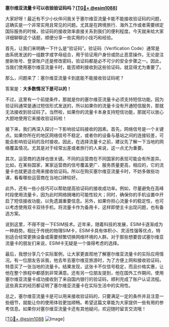 **塞尔维亚流量卡可以收验验证码吗？[[TG💪+ @esim1088](https://t.me/s/esim1088)]**

大家好呀！最近有不少小伙伴问我关于塞尔维亚流量卡能不能接收验证码的问题，这确实是一个非常实用且常见的问题。尤其是在跨境旅行、海外工作或者需要绑定国际服务的时候，验证码的接收效率直接关系到我们的便利程度。今天就来给大家详细聊聊这个话题，顺便分享一些实用的小技巧和经验。

首先，让我们来明确一下什么是“验证码”。验证码（Verification Code）通常是由系统发送的一组数字或字母组合，用于验证用户身份或防止恶意操作。无论是注册新账号、登录账户还是修改密码，验证码都是必不可少的安全步骤之一。因此，当我们使用塞尔维亚流量卡时，能否顺利接收到这些验证码，就显得尤为重要了。

那么，问题来了：塞尔维亚流量卡到底能不能接收验证码呢？

答案是：**大多数情况下是可以的！**  

不过，这里有一个前提条件，那就是你的塞尔维亚流量卡必须支持短信功能。因为验证码通常是通过短信形式发送的，所以如果你的流量卡没有开通短信服务，那就无法接收到验证码了。当然啦，如果你的流量卡本身支持短信功能，那就可以放心大胆地使用它来接收验证码啦！

接下来，我们再深入探讨一下影响验证码接收的因素。首先，网络信号是一个关键点。如果你所在的地区网络信号不稳定，或者你的设备与基站之间的连接较差，可能会影响验证码的及时接收。因此，在选择流量卡之前，建议先了解一下当地的网络覆盖情况。尤其是对于经常出差或者旅行的人来说，这一点尤为重要。

其次，运营商的选择也很关键。不同的运营商在不同国家的表现可能会有所差异。比如，在某些国家，某家运营商的信号覆盖更广、服务质量更高，相应的，它的流量卡也就更适合用来接收验证码。所以在购买塞尔维亚流量卡时，不妨多做些功课，看看哪些运营商在当地口碑较好。

此外，还有一些小技巧可以帮助提高验证码的接收成功率。例如，尽量避免在高峰时段使用流量卡，因为此时网络拥堵的可能性较大；同时，确保你的手机设置中开启了短信接收功能，以免遗漏重要信息。另外，如果你担心流量卡的稳定性，也可以考虑使用双卡双待手机，将流量卡作为备用卡，这样即使主卡出现问题，也有备选方案。

说到这里，不得不提一下ESIM技术。近年来，随着科技的发展，ESIM卡逐渐成为一种趋势。相比于传统的物理SIM卡，ESIM卡具有体积小、灵活性强等优点，特别适合经常更换设备或需要频繁切换网络环境的人群。对于那些想要尝试塞尔维亚流量卡的朋友们来说，ESIM卡无疑是一个值得考虑的选择。

最后，我想分享几个实际案例，让大家更直观地了解塞尔维亚流量卡的实际应用情况。有一位朋友告诉我，他去年去塞尔维亚旅游时，为了方便上网和接收验证码，特意买了一张当地的流量卡。结果发现，这张卡不仅信号稳定，而且价格实惠，让他在整个旅程中都感到非常满意。还有另一位朋友提到，他在国外工作期间，使用塞尔维亚流量卡成功接收到了来自国内银行的验证码，顺利完成了账户认证流程。这些真实的经历都证明了塞尔维亚流量卡在实际生活中的实用性。

总之，塞尔维亚流量卡是可以用来接收验证码的，只要满足一定的条件并且注意一些细节，就能让你的使用体验更加顺畅。希望这篇文章能为大家提供一些有用的参考信息。如果你对塞尔维亚流量卡还有其他疑问，欢迎随时留言交流哦！

[[TG💪+ @esim1088](https://t.me/s/esim1088) ![Image](https://i.postimg.cc/4NQfJmqS/Snipaste-2025-05-13-00-14-12.png)]